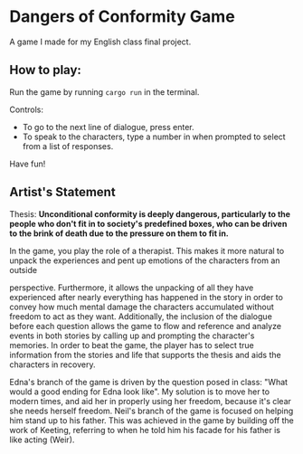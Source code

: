 # Dangers of Conformity Game

A game I made for my English class final project.

## How to play:

Run the game by running `cargo run` in the terminal.

Controls:
- To go to the next line of dialogue, press enter.
- To speak to the characters, type a number in when prompted
to select from a list of responses.

Have fun!

## Artist's Statement
Thesis: **Unconditional conformity is deeply dangerous, particularly to the
people who don't fit in to society's predefined boxes, who can be
driven to the brink of death due to the pressure on them to fit in.**

In the game, you play the role of a therapist. This makes it more
natural to unpack the experiences and pent up emotions of the
characters from an outside

perspective. Furthermore, it allows the unpacking of all they have
experienced after nearly everything has happened in the story in
order to convey how much mental damage the characters accumulated
without freedom to act as they want. Additionally, the inclusion
of the dialogue before each question allows the game to flow and
reference and analyze events in both stories by calling up and
prompting the character's memories. In order to beat the game, the
player has to select true information from the stories and life
that supports the thesis and aids the characters in recovery.

Edna's branch of the game is driven by the question posed in class:
"What would a good ending for Edna look like". My solution is to
move her to modern times, and aid her in properly using her
freedom, because it's clear she needs herself freedom. Neil's 
branch of the game is focused on helping him stand up to his father.
This was achieved in the game by building off the work of Keeting,
referring to when he told him his facade for his father is like
acting (Weir).
